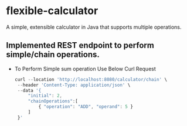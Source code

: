# flexible-calculator
A simple, extensible calculator in Java that supports multiple operations.

## Implemented REST endpoint to perform simple/chain operations.
- To Perform Simple sum operation Use Below Curl Request
     ```ts
     curl --location 'http://localhost:8080/calculator/chain' \
      --header 'Content-Type: application/json' \
      --data '{
          "initial": 2,
          "chainOperations":[
              { "operation": "ADD", "operand": 5 }
          ]
      }'
     ```
